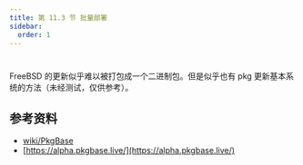 ```yaml
---
title: 第 11.3 节 批量部署
sidebar:
  order: 1
---
```

# 

FreeBSD 的更新似乎难以被打包成一个二进制包。但是似乎也有 pkg 更新基本系统的方法（未经测试，仅供参考）。

## 参考资料

- [wiki/PkgBase](https://wiki.freebsd.org/PkgBase)
- [https://alpha.pkgbase.live/](https://alpha.pkgbase.live/)
